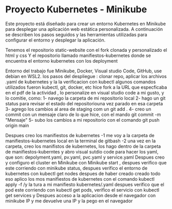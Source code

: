 # Proyecto Kubernetes - Minikube

Este proyecto está diseñado para crear un entorno Kubernetes en Minikube para desplegar una aplicación web estática personalizada. A continuación se describen los pasos seguidos y las herramientas utilizadas para configurar el entorno y desplegar la aplicación.

Tenemos el repositorio static-website con el fork clonada y personalizado el html y css
Y el repositorio llamado manifiestos-kubernetes donde se encuentra el entorno kubernetes con los deployment

Entorno del trabajo fue Minikube, Docker, Visual studio Code, GitHub, use debian en WSL2.
los pasos del despliegue :
clonar repo, aplicar los archivos .yaml de kubernetes y la la verificacion con kubectl 
algunos comandos utilizados fueron kubectl, git, docker, etc
hice fork a la URL que especficaba en el pdf de la actividad , lo personalize en visual studio code a mi gusto, y lo comitie, como:
1- navego la carpeta de mi repositorio local 
2- hago un git status para revisar el estado del repositoriouna vez parado en esa carpeta
3- agrego los cambios al area de staging com un git add .
4- creo un commit con un mensaje claro de lo que hice, con el mando git commit -m "Mensaje"
5- subo los cambios a mi repositorio con el comando git push origin main

Despues creo los manifiestos de kubernetes 
-1 me voy a la carpeta de manifiestos-kubernetes local en la terminal de gitbash
-2 una vez en la carpeta, creo los manifistos de kubernetes, los hago dentro de la carpeta de manifiestos-kuberntes y abro visual sutdio code para hacer los yaml, que son: depolyment.yaml, pv.yaml, pvc.yaml y service.yaml
 Despues creo y configuro el cluster en Minikube con Minikube start , despues verifico que este corriendo con minikube status, despues verifico el entorno de kubernetes con kubectl get nodes
despues de haber creado creado todo eso aplico los mos manifiestos de kubernetes con el comando kubectl apply -f /y la tura a mi manifiesto kubernetes/.yaml
despues verifico que el pod este corriendo con kubectl get pods, verifico el servicio con kubectl get services
y Despues acceso a la aplicacion desde el navegador con minikube IP y me devuelve una IP y la pego en el navegador





